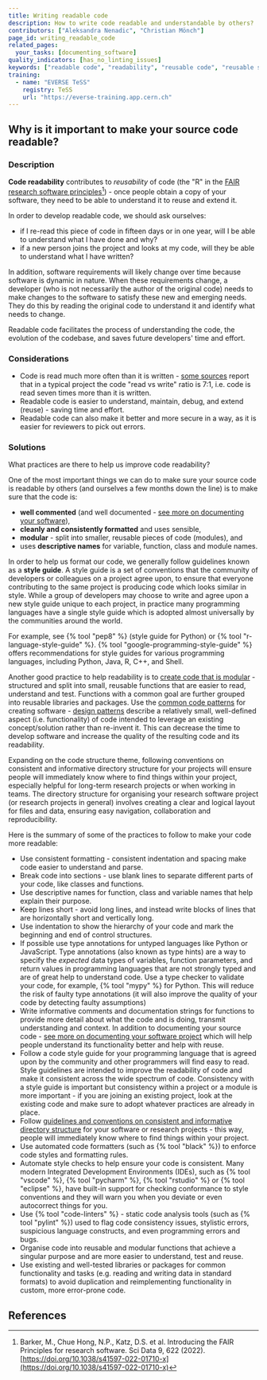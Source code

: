 ```yaml
---
title: Writing readable code
description: How to write code readable and understandable by others?
contributors: ["Aleksandra Nenadic", "Christian Mönch"]
page_id: writing_readable_code
related_pages:
  your_tasks: [documenting_software]
quality_indicators: [has_no_linting_issues]
keywords: ["readable code", "readability", "reusable code", "reusable software"]
training:
  - name: "EVERSE TeSS"
    registry: TeSS
    url: "https://everse-training.app.cern.ch"
---
```



## Why is it important to make your source code readable?

### Description

**Code readability** contributes to *reusability* of code (the "R" in the [FAIR research software principles][fair-rs-principles][^1]) - once people obtain a copy of your software, they need to be able to understand it to reuse and extend it.

In order to develop readable code, we should ask ourselves:

* if I re-read this piece of code in fifteen days or in one year, will I be able to understand what I have done and why? 
* if a new person joins the project and looks at my code, will they be able to understand what I have written?

In addition, software requirements will likely change over time because software is dynamic in nature.
When these requirements change, a developer (who is not necessarily the author of the original code) needs to make changes to the software to satisfy these new and emerging needs.
They do this by reading the original code to understand it and identify what needs to change.

Readable code facilitates the process of understanding the code, the evolution of the codebase, and saves future developers' time and effort.

### Considerations

- Code is read much more often than it is written - [some sources][code-is-read-more-than-it-is-written] report that in a typical project the code 
"read vs write" ratio is 7:1, i.e. code is read seven times more than it is written.
- Readable code is easier to understand, maintain, debug, and extend (reuse) - saving time and effort.
- Readable code can also make it better and more secure in a way, as it is easier for reviewers to pick out errors.


### Solutions

What practices are there to help us improve code readability?

One of the most important things we can do to make sure your source code is readable by others (and ourselves a few months down the line) is to make sure that the code is:
* **well commented** (and well documented - [see more on documenting your software](./documenting_software.md)), 
* **cleanly and consistently formatted** and uses sensible,
* **modular** - split into smaller, reusable pieces of code (modules), and
* uses **descriptive names** for variable, function, class and module names.

In order to help us format our code, we generally follow guidelines known as a **style guide**.
A style guide is a set of conventions that the community of developers or colleagues on a project agree upon, to ensure that everyone contributing to the same project is producing code which looks similar in style.
While a group of developers may choose to write and agree upon a new style guide unique to each project, in practice many programming languages have a single style guide which is adopted almost universally by the communities around the world.

For example, see {% tool "pep8" %} (style guide for Python) or {% tool "r-language-style-guide" %}.
{% tool "google-programming-style-guide" %} offers recommendations for style guides for various programming languages, including Python, Java, R, C++, and Shell.

Another good practice to help readability is to [create code that is modular][modular-code] - structured and split into small, reusable functions that are easier to read, understand and test.
Functions with a common goal are further grouped into reusable libraries and packages.
Use the [common code patterns][design-patterns] for creating software - [design patterns][design-patterns-book] describe a relatively small, well-defined aspect (i.e. functionality) of code intended to leverage an existing concept/solution rather than re-invent it.
This can decrease the time to develop software and increase the quality of the resulting code and its readability.

Expanding on the code structure theme, following conventions on consistent and informative directory structure for your projects will ensure people will immediately know where to find things within your project, especially helpful for long-term research projects or when working in teams.
The directory structure for organising your research software project (or research projects in general) involves creating a clear and logical layout for files and data, ensuring easy navigation, collaboration and reproducibility.

Here is the summary of some of the practices to follow to make your code more readable:

- Use consistent formatting - consistent indentation and spacing make code easier to understand and parse. 
- Break code into sections - use blank lines to separate different parts of your code, like classes and functions. 
- Use descriptive names for function, class and variable names that help explain their purpose.
- Keep lines short - avoid long lines, and instead write blocks of lines that are horizontally short and vertically long. 
- Use indentation to show the hierarchy of your code and mark the beginning and end of control structures. 
- If possible use type annotations for untyped languages like Python or JavaScript. Type annotations (also known as type hints) are a way to specify the *expected* data types of variables, function parameters, and return values in programming languages that are not strongly typed and are of great help to understand code. Use a type checker to validate your code, for example, {% tool "mypy" %} for Python. This will reduce the risk of faulty type annotations (it will also improve the quality of your code by detecting faulty assumptions)
- Write informative comments and documentation strings for functions to provide more detail about what the code and is doing, 
transmit understanding and context.
In addition to documenting your source code - [see more on documenting your software project](./documenting_software.md) which will help people understand its functionality better and help with reuse.
- Follow a code style guide for your programming language that is agreed upon by the community and other programmers will find easy to read. 
Style guidelines are intended to improve the readability of code and make it consistent across the wide spectrum of code.
Consistency with a style guide is important but consistency within a project or a module is more important - if you are joining an existing project, look at the existing code and make sure to adopt whatever practices are already in place.
- Follow [guidelines and conventions on consistent and informative directory structure](./organising_software_projects.md) for your software or research projects - this way, people will immediately know where to find things within your project.
- Use automated code formatters (such as {% tool "black" %}) to enforce code styles and formatting rules.
- Automate style checks to help ensure your code is consistent. Many modern Integrated Development Environments (IDEs), such as {% tool "vscode" %}, {% tool "pycharm" %}, {% tool "rstudio" %} or {% tool "eclipse" %}, 
have built-in support for checking conformance to style conventions and they will warn you when you deviate or even autocorrect things for you.
- Use {% tool "code-linters" %} - static code analysis tools (such as {% tool "pylint" %}) used to flag code consistency issues, stylistic errors, suspicious language constructs, and even programming errors and bugs.
- Organise code into reusable and modular functions that achieve a singular purpose and are more easier to understand, test and reuse.
- Use existing and well-tested libraries or packages for common functionality and tasks (e.g. reading and writing data in standard formats) to avoid duplication and reimplementing
functionality in custom, more error-prone code.


## References
[^1]: Barker, M., Chue Hong, N.P., Katz, D.S. et al. Introducing the FAIR Principles for research software. Sci Data 9, 622 (2022). [https://doi.org/10.1038/s41597-022-01710-x](https://doi.org/10.1038/s41597-022-01710-x)

[fair-rs]: https://carpentries-incubator.github.io/fair-research-software
[ssi]: https://www.software.ac.uk/
[fair-rs-principles]: https://www.nature.com/articles/s41597-022-01710-x
[fair-rs]: https://carpentries-incubator.github.io/fair-research-software
[intermediate-rs-dev]: https://carpentries-incubator.github.io/python-intermediate-development/
[pep8]: https://peps.python.org/pep-0008/
[r-guidelines]: https://google.github.io/styleguide/Rguide.html
[code-linters]: https://en.wikipedia.org/wiki/Lint_%28software%29
[modular-code]: https://best-practice-and-impact.github.io/qa-of-code-guidance/modular_code.html
[design-patterns-book]: https://refactoring.guru/design-pattern
[design-patterns]: https://en.wikipedia.org/wiki/Software_design_patterns
[code-is-read-more-than-it-is-written]: https://primalskill.blog/code-is-read-more-than-it-is-written
[static-vs-dynamic-typing]: https://quorumlanguage.com/evidence.html
[design-patterns-book]: https://refactoring.guru/design-patterns
[clean-code-book]: https://www.oreilly.com/library/view/clean-code-a/9780136083238/